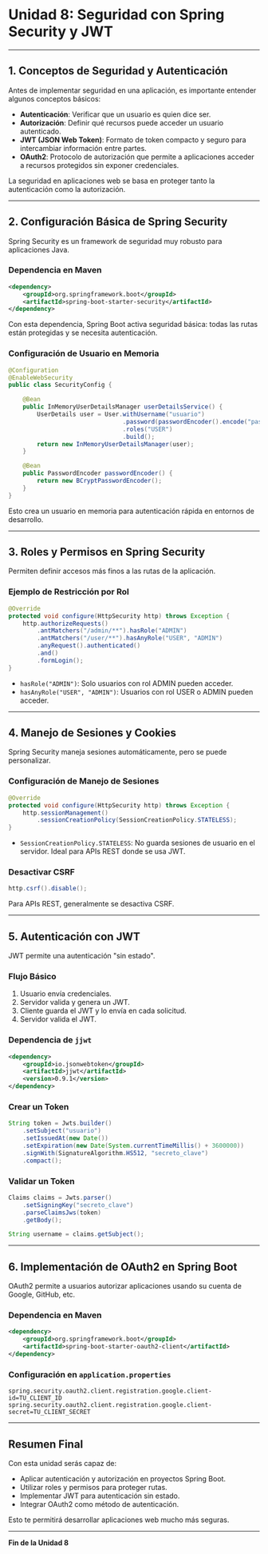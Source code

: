 # Unidad 8: Seguridad con Spring Security y JWT

---

## 1. Conceptos de Seguridad y Autenticación

Antes de implementar seguridad en una aplicación, es importante entender algunos conceptos básicos:

- **Autenticación**: Verificar que un usuario es quien dice ser.
- **Autorización**: Definir qué recursos puede acceder un usuario autenticado.
- **JWT (JSON Web Token)**: Formato de token compacto y seguro para intercambiar información entre partes.
- **OAuth2**: Protocolo de autorización que permite a aplicaciones acceder a recursos protegidos sin exponer credenciales.

La seguridad en aplicaciones web se basa en proteger tanto la autenticación como la autorización.

---

## 2. Configuración Básica de Spring Security

Spring Security es un framework de seguridad muy robusto para aplicaciones Java.

### Dependencia en Maven

```xml
<dependency>
    <groupId>org.springframework.boot</groupId>
    <artifactId>spring-boot-starter-security</artifactId>
</dependency>
```

Con esta dependencia, Spring Boot activa seguridad básica: todas las rutas están protegidas y se necesita autenticación.

### Configuración de Usuario en Memoria

```java
@Configuration
@EnableWebSecurity
public class SecurityConfig {

    @Bean
    public InMemoryUserDetailsManager userDetailsService() {
        UserDetails user = User.withUsername("usuario")
                                .password(passwordEncoder().encode("password"))
                                .roles("USER")
                                .build();
        return new InMemoryUserDetailsManager(user);
    }

    @Bean
    public PasswordEncoder passwordEncoder() {
        return new BCryptPasswordEncoder();
    }
}
```

Esto crea un usuario en memoria para autenticación rápida en entornos de desarrollo.

---

## 3. Roles y Permisos en Spring Security

Permiten definir accesos más finos a las rutas de la aplicación.

### Ejemplo de Restricción por Rol

```java
@Override
protected void configure(HttpSecurity http) throws Exception {
    http.authorizeRequests()
        .antMatchers("/admin/**").hasRole("ADMIN")
        .antMatchers("/user/**").hasAnyRole("USER", "ADMIN")
        .anyRequest().authenticated()
        .and()
        .formLogin();
}
```

- `hasRole("ADMIN")`: Solo usuarios con rol ADMIN pueden acceder.
- `hasAnyRole("USER", "ADMIN")`: Usuarios con rol USER o ADMIN pueden acceder.

---

## 4. Manejo de Sesiones y Cookies

Spring Security maneja sesiones automáticamente, pero se puede personalizar.

### Configuración de Manejo de Sesiones

```java
@Override
protected void configure(HttpSecurity http) throws Exception {
    http.sessionManagement()
        .sessionCreationPolicy(SessionCreationPolicy.STATELESS);
}
```

- `SessionCreationPolicy.STATELESS`: No guarda sesiones de usuario en el servidor. Ideal para APIs REST donde se usa JWT.

### Desactivar CSRF

```java
http.csrf().disable();
```

Para APIs REST, generalmente se desactiva CSRF.

---

## 5. Autenticación con JWT

JWT permite una autenticación "sin estado".

### Flujo Básico

1. Usuario envía credenciales.
2. Servidor valida y genera un JWT.
3. Cliente guarda el JWT y lo envía en cada solicitud.
4. Servidor valida el JWT.

### Dependencia de `jjwt`

```xml
<dependency>
    <groupId>io.jsonwebtoken</groupId>
    <artifactId>jjwt</artifactId>
    <version>0.9.1</version>
</dependency>
```

### Crear un Token

```java
String token = Jwts.builder()
    .setSubject("usuario")
    .setIssuedAt(new Date())
    .setExpiration(new Date(System.currentTimeMillis() + 3600000))
    .signWith(SignatureAlgorithm.HS512, "secreto_clave")
    .compact();
```

### Validar un Token

```java
Claims claims = Jwts.parser()
    .setSigningKey("secreto_clave")
    .parseClaimsJws(token)
    .getBody();

String username = claims.getSubject();
```

---

## 6. Implementación de OAuth2 en Spring Boot

OAuth2 permite a usuarios autorizar aplicaciones usando su cuenta de Google, GitHub, etc.

### Dependencia en Maven

```xml
<dependency>
    <groupId>org.springframework.boot</groupId>
    <artifactId>spring-boot-starter-oauth2-client</artifactId>
</dependency>
```

### Configuración en `application.properties`

```properties
spring.security.oauth2.client.registration.google.client-id=TU_CLIENT_ID
spring.security.oauth2.client.registration.google.client-secret=TU_CLIENT_SECRET
```

---

## Resumen Final

Con esta unidad serás capaz de:

- Aplicar autenticación y autorización en proyectos Spring Boot.
- Utilizar roles y permisos para proteger rutas.
- Implementar JWT para autenticación sin estado.
- Integrar OAuth2 como método de autenticación.

Esto te permitirá desarrollar aplicaciones web mucho más seguras.

---

**Fin de la Unidad 8**
